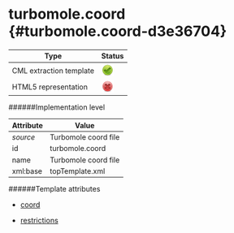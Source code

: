 # turbomole.coord {#turbomole.coord-d3e36704}


| Type                                                                                                                                                | Status                                                                                                                                              |
|----|----|
| CML extraction template                                                                                                                             | ![](/imgs/Total.png)                                                                                                                                |
| HTML5 representation                                                                                                                                | ![](/imgs/None.png)                                                                                                                                 |

######Implementation level

| Attribute                                                                                                                                           | Value                                                                                                                                               |
|----|----|
| *source*                                                                                                                                            | Turbomole coord file                                                                                                                                |
| id                                                                                                                                                  | turbomole.coord                                                                                                                                     |
| name                                                                                                                                                | Turbomole coord file                                                                                                                                |
| xml:base                                                                                                                                            | topTemplate.xml                                                                                                                                     |

######Template attributes

-   [coord](/out/md/cml/turbomole_log/coord-d3e36708.md)

<!-- -->

-   [restrictions](/out/md/cml/turbomole_log/restrictions-d3e37057.md)


